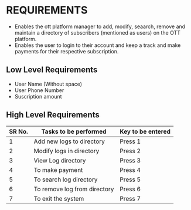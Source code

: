 # REQUIREMENTS

* Enables the ott platform manager to add, modify, seaarch, remove and maintain a directory of subscribers (mentioned as users) on the OTT platform.
* Enables the user to login to their account and keep a track and make payments for their respective subscription. 

## Low Level Requirements 

* User Name (Without space)
* User Phone Number 
* Suscription amount 

## High Level Requirements 

| SR No.       | Tasks to be performed        | Key to be entered       |
|--------------|------------------------------|-------------------------|
| 1            | Add new logs to directory    | Press 1                 |
| 2            | Modify logs in directory     | Press 2                 |
| 3            | View Log directory           | Press 3                 |
| 4            | To make payment              | Press 4                 |
| 5            | To search log directory      | Press 5                 |
| 6            | To remove log from directory | Press 6                 |
| 7            | To exit the system           | Press 7                 |
